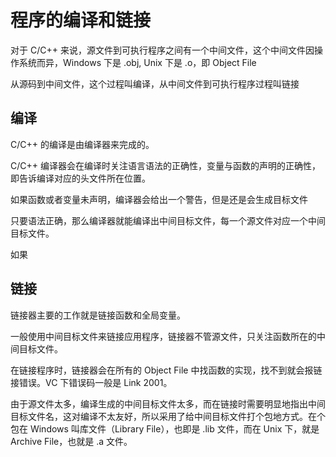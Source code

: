 # 程序的编译和链接

对于 C/C++ 来说，源文件到可执行程序之间有一个中间文件，这个中间文件因操作系统而异，Windows 下是 .obj, Unix 下是 .o，即 Object File

从源码到中间文件，这个过程叫编译，从中间文件到可执行程序过程叫链接

## 编译

C/C++ 的编译是由编译器来完成的。

C/C++ 编译器会在编译时关注语言语法的正确性，变量与函数的声明的正确性，即告诉编译对应的头文件所在位置。

如果函数或者变量未声明，编译器会给出一个警告，但是还是会生成目标文件

只要语法正确，那么编译器就能编译出中间目标文件，每一个源文件对应一个中间目标文件。

如果

## 链接

链接器主要的工作就是链接函数和全局变量。

一般使用中间目标文件来链接应用程序，链接器不管源文件，只关注函数所在的中间目标文件。

在链接程序时，链接器会在所有的 Object File 中找函数的实现，找不到就会报链接错误。VC 下错误码一般是 Link 2001。

由于源文件太多，编译生成的中间目标文件太多，而在链接时需要明显地指出中间目标文件名，这对编译不太友好，所以采用了给中间目标文件打个包地方式。在个包在 Windows 叫库文件（Library File），也即是 .lib 文件，而在 Unix 下，就是 Archive File，也就是 .a 文件。

